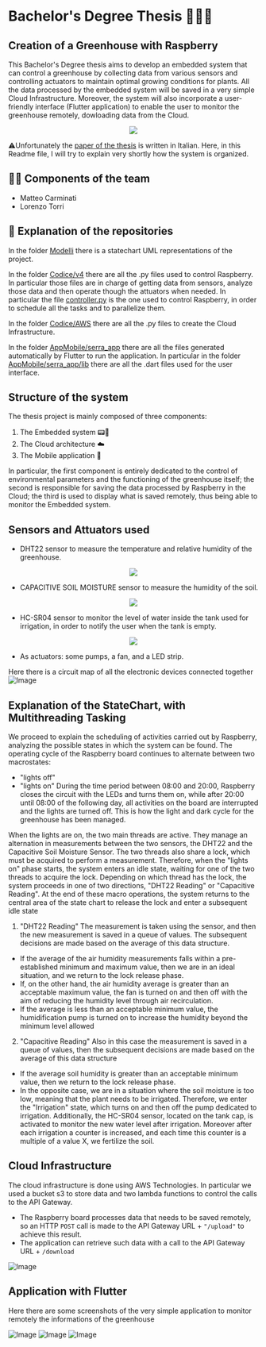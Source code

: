 # Bachelor's Degree Thesis 👨‍💻🌱
## Creation of a Greenhouse with Raspberry
This Bachelor's Degree thesis aims to develop an embedded system that can control a greenhouse by collecting data from various sensors and controlling actuators to maintain optimal growing conditions for plants. All the data processed by the embedded system will be saved in a very simple Cloud Infrastructure. Moreover, the system will also incorporate a user-friendly interface (Flutter application) to enable the user to monitor the greenhouse remotely, dowloading data from the Cloud.

<p align="center">
  <img src="/Images/Greenhouse.png" />
</p>

⚠️Unfortunately the [paper of the thesis](/RelazioneTesi.pdf) is written in Italian. Here, in this Readme file, I will try to explain very shortly how the system is organized.

## 🧑‍💻 Components of the team
- Matteo Carminati
- Lorenzo Torri

## 📂 Explanation of the repositories
In the folder [Modelli](/Modelli) there is a statechart UML representations of the project. 

In the folder [Codice/v4](/Codice/v4) there are all the .py files used to control Raspberry. In particular those files are in charge of getting data from sensors, analyze those data and then operate though the attuators when needed.
In particular the file [controller.py](/Codice/v4/Controller.py) is the one used to control Raspberry, in order to schedule all the tasks and to parallelize them.

In the folder [Codice/AWS](/Codice/AWS) there are all the .py files to create the Cloud Infrastructure.

In the folder [AppMobile/serra_app](/AppMobile/serra_app) there are all the files generated automatically by Flutter to run the application. In particular in the folder [AppMobile/serra_app/lib](/AppMobile/serra_app/lib) there are all the .dart files used for the user interface.

## Structure of the system
The thesis project is mainly composed of three components:
1. The Embedded system 📟🌱
2. The Cloud architecture ☁️
3. The Mobile application 📲

In particular, the first component is entirely dedicated to the control of environmental parameters and the functioning of the greenhouse itself; the second is responsible for saving the data processed by Raspberry in the Cloud; the third is used to display what is saved remotely, thus being able to monitor the Embedded system.

## Sensors and Attuators used
- DHT22 sensor to measure the temperature and relative humidity of the greenhouse. 

<p align="center">
  <img src="/Images/DHT22.png" />
</p>

- CAPACITIVE SOIL MOISTURE sensor to measure the humidity of the soil.

<p align="center">
  <img src="/Images/CSMS.png" />
</p>

- HC-SR04 sensor to monitor the level of water inside the tank used for irrigation, in order to notify the user when the tank is empty. 

<p align="center">
  <img src="/Images/HCSR04.png" />
</p>

- As actuators: some pumps, a fan, and a LED strip.

Here there is a circuit map of all the electronic devices connected together
![Image](/Images/Circuits.png)

## Explanation of the StateChart, with Multithreading Tasking
We proceed to explain the scheduling of activities carried out by Raspberry, analyzing the possible states in which the system can be found.
The operating cycle of the Raspberry board continues to alternate between two macrostates:
- "lights off"
- "lights on"
During the time period between 08:00 and 20:00, Raspberry closes the circuit with the LEDs and turns them on, while after 20:00 until 08:00 of the following day, all activities on the board are interrupted and the lights are turned off. This is how the light and dark cycle for the greenhouse has been managed.

When the lights are on, the two main threads are active. They manage an alternation in measurements between the two sensors, the DHT22 and the Capacitive Soil Moisture Sensor. The two threads also share a lock, which must be acquired to perform a measurement. Therefore, when the "lights on" phase starts, the system enters an idle state, waiting for one of the two threads to acquire the lock. Depending on which thread has the lock, the system proceeds in one of two directions, "DHT22 Reading" or "Capacitive Reading". At the end of these macro operations, the system returns to the central area of the state chart to release the lock and enter a subsequent idle state
1. "DHT22 Reading" 
The measurement is taken using the sensor, and then the new measurement is saved in a queue of values. The subsequent decisions are made based on the average of this data structure. 
- If the average of the air humidity measurements falls within a pre-established minimum and maximum value, then we are in an ideal situation, and we return to the lock release phase. 
- If, on the other hand, the air humidity average is greater than an acceptable maximum value, the fan is turned on and then off with the aim of reducing the humidity level through air recirculation. 
- If the average is less than an acceptable minimum value, the humidification pump is turned on to increase the humidity beyond the minimum level allowed

2. "Capacitive Reading"
Also in this case the measurement is saved in a queue of values, then the subsequent decisions are made based on the average of this data structure
- If the average soil humidity is greater than an acceptable minimum value, then we return to the lock release phase. 
- In the opposite case, we are in a situation where the soil moisture is too low, meaning that the plant needs to be irrigated. Therefore, we enter the "Irrigation" state, which turns on and then off the pump dedicated to irrigation. Additionally, the HC-SR04 sensor, located on the tank cap, is activated to monitor the new water level after irrigation. Moreover after each irrigation a counter is increased, and each time this counter is a multiple of a value X, we fertilize the soil.

## Cloud Infrastructure
The cloud infrastructure is done using AWS Technologies. In particular we used a bucket s3 to store data and two lambda functions to control the calls to the API Gateway.
- The Raspberry board processes data that needs to be saved remotely, so an HTTP `POST` call is made to the API Gateway URL + `"/upload"` to achieve this result.
- The application can retrieve such data with a call to the API Gateway URL + `/download`

![Image](/Images/Cloud.png)

## Application with Flutter
Here there are some screenshots of the very simple application to monitor remotely the informations of the greenhouse

![Image](/Images/S1.png) ![Image](/Images/S2.png) ![Image](/Images/S3.png)
